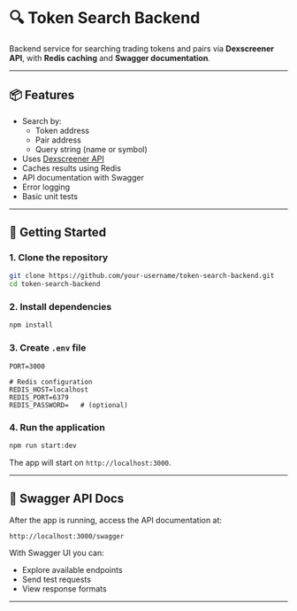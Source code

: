 # 🔍 Token Search Backend

Backend service for searching trading tokens and pairs via **Dexscreener API**, with **Redis caching** and **Swagger documentation**.

---

## 📦 Features

- Search by:
  - Token address
  - Pair address
  - Query string (name or symbol)
- Uses [Dexscreener API](https://dexscreener.com/)
- Caches results using Redis
- API documentation with Swagger
- Error logging
- Basic unit tests

---

## 🚀 Getting Started

### 1. Clone the repository

```bash
git clone https://github.com/your-username/token-search-backend.git
cd token-search-backend
```

### 2. Install dependencies

```bash
npm install
```

### 3. Create `.env` file

```env
PORT=3000

# Redis configuration
REDIS_HOST=localhost
REDIS_PORT=6379
REDIS_PASSWORD=   # (optional)
```

### 4. Run the application

```bash
npm run start:dev
```

The app will start on `http://localhost:3000`.

---

## 📘 Swagger API Docs

After the app is running, access the API documentation at:

```
http://localhost:3000/swagger
```

With Swagger UI you can:
- Explore available endpoints
- Send test requests
- View response formats

---